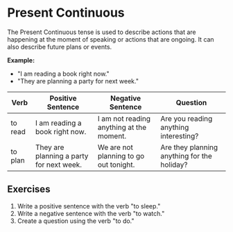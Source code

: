 # Present Continuous

The Present Continuous tense is used to describe actions that are happening at the moment of speaking or actions that are ongoing. It can also describe future plans or events.

**Example:**
- "I am reading a book right now."
- "They are planning a party for next week."

| Verb        | Positive Sentence                        | Negative Sentence                      | Question                                 |
|-------------|------------------------------------------|----------------------------------------|------------------------------------------|
| to read     | I am reading a book right now.           | I am not reading anything at the moment. | Are you reading anything interesting?    |
| to plan     | They are planning a party for next week. | We are not planning to go out tonight. | Are they planning anything for the holiday?|

## Exercises
1. Write a positive sentence with the verb "to sleep."
2. Write a negative sentence with the verb "to watch."
3. Create a question using the verb "to do."
